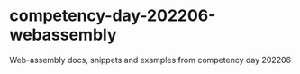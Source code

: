 # competency-day-202206-webassembly
Web-assembly docs, snippets and examples from competency day 202206 
